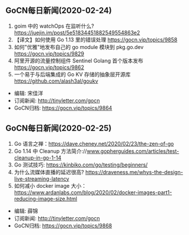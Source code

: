 ## GoCN每日新闻(2020-02-24)

1. goim 中的 watchOps 在监听什么? https://juejin.im/post/5e51834451882549554863e2
2. 【译文】如何使用 Go 1.13 里的错误处理 https://gocn.vip/topics/9858
3. 如何"优雅"地发布自己的 go module 模块到 pkg.go.dev https://gocn.vip/topics/9829
4. 阿里开源的流量控制组件 Sentinel Golang 首个版本发布 https://gocn.vip/topics/9862
5. 一个易于与后端集成的 Go KV 存储的抽象层开源库  https://github.com/alash3al/goukv

- 编辑: 宋佳洋
- 订阅新闻: http://tinyletter.com/gocn
- GoCN归档: https://gocn.vip/topics/9864

## GoCN每日新闻(2020-02-25)

1. Go 语言之禅：https://dave.cheney.net/2020/02/23/the-zen-of-go 
2. Go 1.14 中 Cleanup 方法简介://www.gopherguides.com/articles/test-cleanup-in-go-1-14
3. Go 测试技巧: https://kinbiko.com/go/testing/beginners/
4. 为什么流媒体直播的延迟很高? https://draveness.me/whys-the-design-live-streaming-latency 
5. 如何减小 docker image 大小：https://www.ardanlabs.com/blog/2020/02/docker-images-part1-reducing-image-size.html 

- 编辑: 薛锦 
- 订阅新闻: http://tinyletter.com/gocn
- GoCN归档: https://gocn.vip/topics/9868
